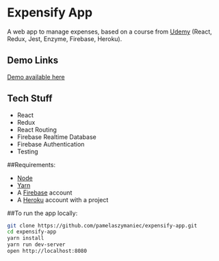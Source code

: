 # Expensify App

A web app to manage expenses, based on a course from [Udemy](https://www.udemy.com/react-2nd-edition/) (React, Redux, Jest, Enzyme, Firebase, Heroku).

## Demo Links

[Demo available here](https://expensify-app-by-pam.herokuapp.com/)

## Tech Stuff
- React
- Redux
- React Routing
- Firebase Realtime Database
- Firebase Authentication
- Testing

##Requirements:
- [Node](https://nodejs.org/en/)
- [Yarn](https://yarnpkg.com/)
- A [Firebase](https://firebase.google.com/) account
- A [Heroku](https://www.heroku.com/) account with a project

##To run the app locally:

```bash
git clone https://github.com/pamelaszymaniec/expensify-app.git
cd expensify-app
yarn install
yarn run dev-server
open http://localhost:8080
```


